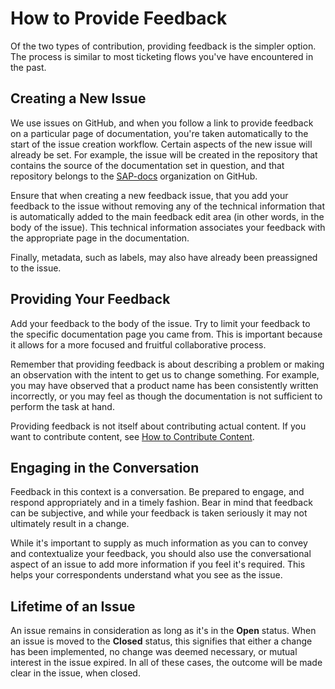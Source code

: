 # How to Provide Feedback

Of the two types of contribution, providing feedback is the simpler option. The process is similar to most ticketing flows you've have encountered in the past.

## Creating a New Issue

We use issues on GitHub, and when you follow a link to provide feedback on a particular page of documentation, you're taken automatically to the start of the issue creation workflow. Certain aspects of the new issue will already be set. For example, the issue will be created in the repository that contains the source of the documentation set in question, and that repository belongs to the [SAP-docs](https://github.com/SAP-docs) organization on GitHub.


Ensure that when creating a new feedback issue, that you add your feedback to the issue without removing any of the technical information that is automatically added to the main feedback edit area (in other words, in the body of the issue). This technical information associates your feedback with the appropriate page in the documentation.

Finally, metadata, such as labels, may also have already been preassigned to the issue.

## Providing Your Feedback

Add your feedback to the body of the issue. Try to limit your feedback to the specific documentation page you came from. This is important because it allows for a more focused and fruitful collaborative process.

Remember that providing feedback is about describing a problem or making an observation with the intent to get us to change something. For example, you may have observed that a product name has been consistently written incorrectly, or you may feel as though the documentation is not sufficient to perform the task at hand.

Providing feedback is not itself about contributing actual content. If you want to contribute content, see [How to Contribute Content](content-contribution/README.md).

## Engaging in the Conversation

Feedback in this context is a conversation. Be prepared to engage, and respond appropriately and in a timely fashion. Bear in mind that feedback can be subjective, and while your feedback is taken seriously it may not ultimately result in a change.

While it's important to supply as much information as you can to convey and contextualize your feedback, you should also use the conversational aspect of an issue to add more information if you feel it's required. This helps your correspondents understand what you see as the issue.

## Lifetime of an Issue

An issue remains in consideration as long as it's in the **Open** status. When an issue is moved to the **Closed** status, this signifies that either a change has been implemented, no change was deemed necessary, or mutual interest in the issue expired. In all of these cases, the outcome will be made clear in the issue, when closed.
